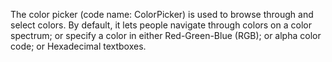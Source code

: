 The color picker (code name: ColorPicker) is used to browse through and select colors. By default, it lets people navigate through colors on a color spectrum; or specify a color in either Red-Green-Blue (RGB); or alpha color code; or Hexadecimal textboxes.
